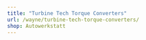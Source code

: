 ```yaml
---
title: "Turbine Tech Torque Converters"
url: /wayne/turbine-tech-torque-converters/
shop: Autowerkstatt
---
```

